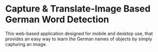 # Capture & Translate-Image Based German Word Detection
This web-based application designed for mobile and desktop use, that provides an easy way to learn the German names of objects by simply capturing an image.
